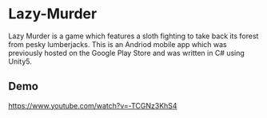 # Lazy-Murder
Lazy Murder is a game which features a sloth fighting to take back its forest from pesky lumberjacks. This is an Andriod mobile app which was previously hosted on the Google Play Store and was written in C# using Unity5.

## Demo
https://www.youtube.com/watch?v=-TCGNz3KhS4
